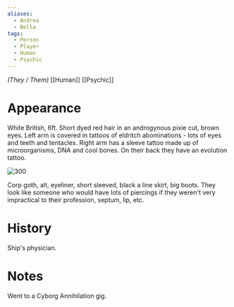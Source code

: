 ```yaml
---
aliases:
  - Andrea
  - Bella
tags:
  - Person
  - Player
  - Human
  - Psychic
---
```

*(They / Them)* [[Human]] [[Psychic]]
# Appearance

White British, 6ft. Short dyed red hair in an androgynous pixie cut,  brown eyes. 
Left arm is covered in tattoos of eldritch abominations - lots of eyes and teeth and tentacles. 
Right arm has a sleeve tattoo made up of microorganisms, DNA and cool bones. On their back they have an evolution tattoo.

![300](https://3.bp.blogspot.com/_IUYlNU10BMY/SjDGG3Zp7PI/AAAAAAAARw0/w_WG6P9BznU/s400/Scientific-tattoos-23.jpg)

Corp goth, alt, eyeliner, short sleeved, black a line skirt, big boots. They look like someone who would have lots of piercings if they weren't very impractical to their profession, septum, lip, etc.
# History

Ship's physician.

# Notes

Went to a Cyborg Annihilation gig.
